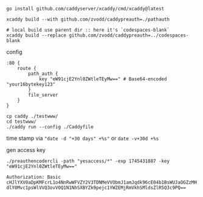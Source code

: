 ```
go install github.com/caddyserver/xcaddy/cmd/xcaddy@latest
```

```
xcaddy build --with github.com/zvodd/caddypreauth=./pathauth

# local build use parent dir :: here it's `codespaces-blank`
xcaddy build --replace github.com/zvodd/caddypreauth=../codespaces-blank
```


config
```
:80 {
    route {
        path_auth {
            key "eW91cjE2Ynl0ZWtleTEyMw==" # Base64-encoded "your16bytekey123"
        }
        file_server
    }
}
```



```
cp caddy ./testwww/
cd testwww/
./caddy run --config ./Caddyfile
```


time stamp via `"date -d "+30 days" +%s"` or `date -v+30d +%s`

gen access key
```
./preauthencodercli -path "yesaccess/*" -exp 1745431887 -key "eW91cjE2Ynl0ZWtleTEyMw=="
```


`Authorization: Basic cHJlYXV0aDpKMFcrL1o4NnRwWFVZY2V3TDNMeVVObmJ1amJqdk96cE04b1BsWUJaOGZzMHdlY0Mvc1psWlVVQ3ovV0Q1N1NhSXBYZk9pejc1YWZEMjRmVkhSMldsZlR5Q3c9PQ==`



